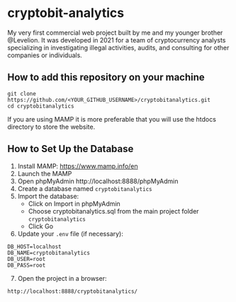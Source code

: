 # cryptobit-analytics
My very first commercial web project built by me and my younger brother @Levelion.
It was developed in 2021 for a team of cryptocurrency analysts specializing in investigating illegal activities, audits, and consulting for other companies or individuals.

## How to add this repository on your machine

```
git clone https://github.com/<YOUR_GITHUB_USERNAME>/cryptobitanalytics.git
cd cryptobitanalytics
```

If you are using MAMP it is more preferable that you will use the htdocs directory to store the website.

## How to Set Up the Database

1. Install MAMP: https://www.mamp.info/en
2. Launch the MAMP
3. Open phpMyAdmin http://localhost:8888/phpMyAdmin
4. Create a database named `cryptobitanalytics`
5. Import the database:
    - Click on Import in phpMyAdmin
    - Choose cryptobitanalytics.sql from the main project folder `cryptobitanalytics`
    - Click Go
6. Update your `.env` file (if necessary):

```
DB_HOST=localhost
DB_NAME=cryptobitanalytics
DB_USER=root
DB_PASS=root
```
7. Open the project in a browser:

```
http://localhost:8888/cryptobitanalytics/
```
